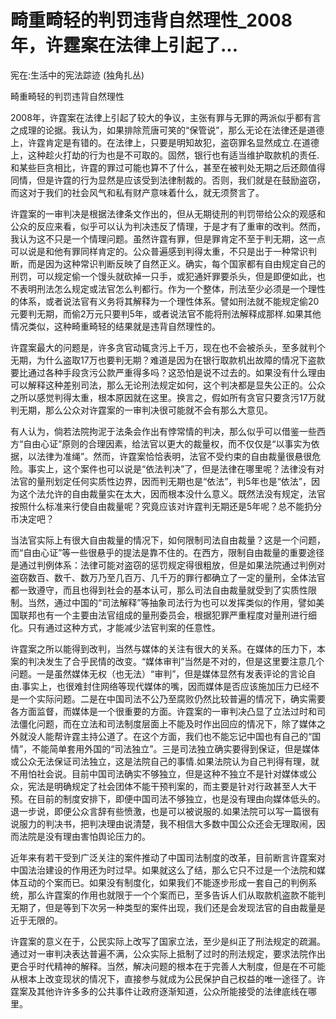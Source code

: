 # 畸重畸轻的判罚违背自然理性_2008年，许霆案在法律上引起了...

宪在:生活中的宪法踪迹 (独角扎丛)

畸重畸轻的判罚违背自然理性

2008年，许霆案在法律上引起了较大的争议，主张有罪与无罪的两派似乎都有言之成理的论据。我认为，如果排除荒唐可笑的“保管说”，那么无论在法律还是道德上，许霆肯定是有错的。在法律上，只要是明知故犯，盗窃罪名显然成立.在道德上，这种趁火打劫的行为也是不可取的。固然，银行也有适当维护取款机的责任.和某些巨贪相比，许霆的罪过可能也算不了什么，甚至在被判处无期之后还颇值得同情，但是许霆的行为显然是应该受到法律制裁的。否则，我们就是在鼓励盗窃，而这对于我们的社会风气和私有财产意味着什么，就无须赘言了。

许霆案的一审判决是根据法律条文作出的，但从无期徒刑的判罚带给公众的观感和公众的反应来看，似乎可以认为判决违反了情理，于是才有了重审的改判。然而，我认为这不只是一个情理问题。虽然许霆有罪，但是罪肯定不至于判无期，这一点可以说是和他有罪同样肯定的。公众普遍感到判得太重，不只是出于一种常识判断，而是因为这种常识判断反映了自然正义。确实，每个国家都有自由规定自己的刑罚，可以规定偷一个馒头就砍掉一只手，或犯通奸罪要杀头，但是即便如此，也不表明刑法怎么规定或法官怎么判都行。作为一个整体，刑法至少必须是一个理性的体系，或者说法官有义务将其解释为一个理性体系。譬如刑法就不能规定偷20元要判无期，而偷2万元只要判5年，或者说法官不能将刑法解释成那样.如果其他情况类似，这种畸重畸轻的结果就是违背自然理性的。

许霆案最大的问题是，许多贪官动辄贪污上千万，现在也不会被杀头，至多就判个无期，为什么盗取17万也要判无期？难道是因为在银行取款机出故障的情况下盗款要比通过各种手段贪污公款严重得多吗？这恐怕是说不过去的。如果没有什么理由可以解释这种差别司法，那么无论刑法规定如何，这个判决都是显失公正的。公众之所以感觉判得太重，根本原因就在这里。换言之，假如所有贪官只要贪污17万就判无期，那么公众对许霆案的一审判决很可能就不会有那么大意见。

有人认为，倘若法院拘泥于法条会作出有悖常情的判决，那么似乎可以借鉴一些西方“自由心证”原则的合理因素，给法官以更大的裁量权，而不仅仅是“以事实为依据，以法律为准绳”。然而，许霆案恰恰表明，法官不受约束的自由裁量很悬很危险。事实上，这个案件也可以说是“依法判决”了，但是法律在哪里呢？法律没有对法官的量刑划定任何实质性边界，因而判无期也是“依法”，判5年也是“依法”，因为这个法允许的自由裁量实在太大，因而根本没什么意义。既然法没有规定，法官按照什么标准来行使自由裁量呢？究竟应该对许霆判无期还是5年呢？总不能扔分币决定吧？

当法官实际上有很大自由裁量的情况下，如何限制司法自由裁量？这是一个问题，而“自由心证”等一些很悬乎的提法是靠不住的。在西方，限制自由裁量的重要途径是通过判例体系：法律可能对盗窃的惩罚规定得很粗放，但是如果法院通过判例对盗窃数百、数千、数万乃至几百万、几千万的罪行都确立了一定的量刑，全体法官都一致遵守，而且也得到社会的基本认可，那么司法自由裁量就受到了实质性限制。当然，通过中国的“司法解释”等抽象司法行为也可以发挥类似的作用，譬如美国联邦也有一个主要由法官组成的量刑委员会，根据犯罪严重程度对量刑进行细化。只有通过这种方式，才能减少法官判案的任意性。

许霆案之所以能得到改判，当然与媒体的关注有很大的关系。在媒体的压力下，本案的判决发生了合乎民情的改变。“媒体审判”当然是不对的，但是这里要注意几个问题。一是虽然媒体无权（也无法）“审判”，但是媒体显然有发表评论的言论自由.事实上，也很难封住网络等现代媒体的嘴，因而媒体是否应该施加压力已经不是一个实际问题。二是在中国司法不公乃至腐败仍然比较普遍的情况下，确实需要各方面监督，而媒体是一个很重要的方面。许霆案的一审判决凸显了立法过时和司法僵化问题，而在立法和司法制度层面上不能及时作出回应的情况下，除了媒体之外就没人能帮许霆主持公道了。在这个方面，我们也不能忘记中国也有自己的“国情”，不能简单套用外国的“司法独立”。三是司法独立确实要得到保证，但是媒体或公众无法保证司法独立，这是法院自己的事情.如果法院认为自己判得有理，就不用怕社会说。目前中国司法确实不够独立，但是这种不独立不是针对媒体或公众，宪法是明确规定了社会团体不能干预判案的，而主要是针对行政甚至人大干预。在目前的制度安排下，即便中国司法不够独立，也是没有理由向媒体低头的。退一步说，即便公众言辞有些愤激，也是可以被说服的.如果法院可以写一篇很有说服力的判决书，把判决理由说清楚，我不相信大多数中国公众还会无理取闹，因而法院是没有理由害怕舆论压力的。

近年来有若干受到广泛关注的案件推动了中国司法制度的改革，目前断言许霆案对中国法治建设的作用还为时过早。如果就这么了结，那么它只不过是一个法院和媒体互动的个案而已。如果没有制度化，如果我们不能逐步形成一套自己的判例系统，那么许霆案的作用也就限于一个个案而已，至多告诉人们从取款机盗款不能判无期了，但是等到下次另一种类型的案件出现，我们还是会发现法官的自由裁量是近乎无限的。

许霆案的意义在于，公民实际上改写了国家立法，至少是纠正了刑法规定的疏漏。通过对一审判决表达普遍不满，公众实际上抵制了过时的刑法规定，要求法院作出更合乎时代精神的解释。当然，解决问题的根本在于完善人大制度，但是在不可能从根本上改变现状的情况下，直接参与就成为公民保护自己权益的唯一途径了。许霆案及其他许许多多的公共事件让政府逐渐知道，公众所能接受的法律底线在哪里。